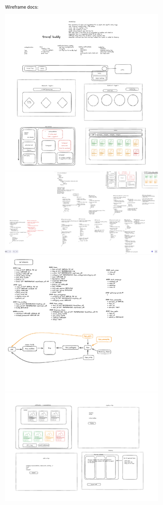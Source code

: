 Wireframe docs:

![Alt text](Wireframe_page_1.png)
![Alt text](Wireframe_page_2_API_endpoints.png)
![Alt text](Wireframe_page_3_schemas.png)
![Alt text](Wireframe_TB_design.png)